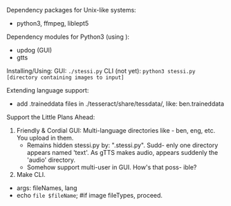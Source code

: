 Dependency packages for Unix-like systems:
- python3, ffmpeg, liblept5

Dependency modules for Python3 (using ):
- updog (GUI)
- gtts



Installing/Using:
GUI: `./stessi.py`
CLI (not yet): `python3 stessi.py [directory containing images to input]`



Extending language support:
- add .traineddata files in ./tesseract/share/tessdata/, 
	like: ben.traineddata



Support the Little Plans Ahead:
1. Friendly & Cordial GUI: Multi-language directories 
like - ben, eng, etc. You upload in them.
	- Remains hidden stessi.py by: ".stessi.py". Sudd-
	  enly one directory appears named 'text'. As gTTS
		makes audio, appears suddenly the 'audio' directory.
	- Somehow support multi-user in GUI. How's that poss-
		ible? 
2. Make CLI.
  - args: fileNames, lang
  - echo `file $fileName`; #if image fileTypes, proceed.
